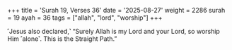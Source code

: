 +++
title = 'Surah 19, Verses 36'
date = '2025-08-27'
weight = 2286
surah = 19
ayah = 36
tags = ["allah", "lord", "worship"]
+++

˹Jesus also declared,˺ “Surely Allah is my Lord and your Lord, so worship Him ˹alone˺. This is the Straight Path.”
